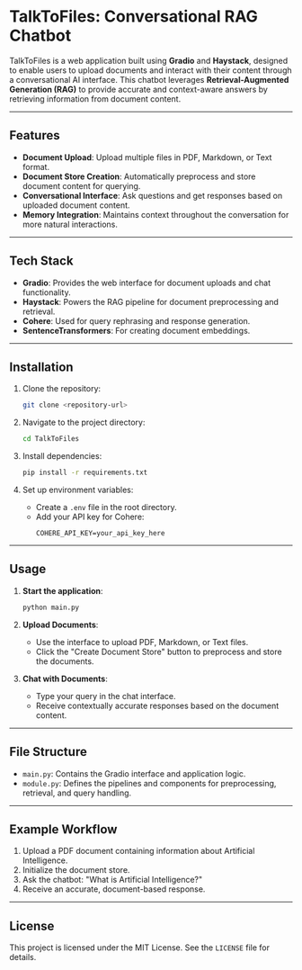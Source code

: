 # TalkToFiles: Conversational RAG Chatbot

TalkToFiles is a web application built using **Gradio** and **Haystack**, designed to enable users to upload documents and interact with their content through a conversational AI interface. This chatbot leverages **Retrieval-Augmented Generation (RAG)** to provide accurate and context-aware answers by retrieving information from document content.

---

## Features

- **Document Upload**: Upload multiple files in PDF, Markdown, or Text format.
- **Document Store Creation**: Automatically preprocess and store document content for querying.
- **Conversational Interface**: Ask questions and get responses based on uploaded document content.
- **Memory Integration**: Maintains context throughout the conversation for more natural interactions.

---

## Tech Stack

- **Gradio**: Provides the web interface for document uploads and chat functionality.
- **Haystack**: Powers the RAG pipeline for document preprocessing and retrieval.
- **Cohere**: Used for query rephrasing and response generation.
- **SentenceTransformers**: For creating document embeddings.

---

## Installation

1. Clone the repository:
   ```bash
   git clone <repository-url>
   ```

2. Navigate to the project directory:
   ```bash
   cd TalkToFiles
   ```

3. Install dependencies:
   ```bash
   pip install -r requirements.txt
   ```

4. Set up environment variables:
   - Create a `.env` file in the root directory.
   - Add your API key for Cohere:
     ```
     COHERE_API_KEY=your_api_key_here
     ```

---

## Usage

1. **Start the application**:
   ```bash
   python main.py
   ```

2. **Upload Documents**:
   - Use the interface to upload PDF, Markdown, or Text files.
   - Click the "Create Document Store" button to preprocess and store the documents.

3. **Chat with Documents**:
   - Type your query in the chat interface.
   - Receive contextually accurate responses based on the document content.

---

## File Structure

- `main.py`: Contains the Gradio interface and application logic.
- `module.py`: Defines the pipelines and components for preprocessing, retrieval, and query handling.

---

## Example Workflow

1. Upload a PDF document containing information about Artificial Intelligence.
2. Initialize the document store.
3. Ask the chatbot: "What is Artificial Intelligence?"
4. Receive an accurate, document-based response.

---

## License

This project is licensed under the MIT License. See the `LICENSE` file for details.

